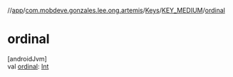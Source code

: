 //[app](../../../../index.md)/[com.mobdeve.gonzales.lee.ong.artemis](../../index.md)/[Keys](../index.md)/[KEY_MEDIUM](index.md)/[ordinal](ordinal.md)

# ordinal

[androidJvm]\
val [ordinal](ordinal.md): [Int](https://kotlinlang.org/api/latest/jvm/stdlib/kotlin/-int/index.html)
